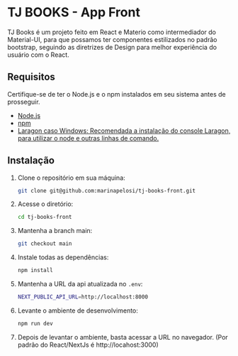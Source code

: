 # TJ BOOKS - App Front

TJ Books é um projeto feito em React e Materio como intermediador do Material-UI, para que possamos ter componentes estilizados no padrão bootstrap, seguindo as diretrizes de Design para melhor experiência do usuário com o React.

## Requisitos

Certifique-se de ter o Node.js e o npm instalados em seu sistema antes de prosseguir.

- [Node.js](https://nodejs.org/)
- [npm](https://www.npmjs.com/)
- [Laragon caso Windows: Recomendada a instalação do console Laragon, para utilizar o node e outras linhas de comando.](https://laragon.org/)

## Instalação

1. Clone o repositório em sua máquina:

   ```bash
   git clone git@github.com:marinapelosi/tj-books-front.git

2. Acesse o diretório:

   ```bash
   cd tj-books-front

3. Mantenha a branch main:

   ```bash
   git checkout main

4. Instale todas as dependências:

   ```bash
   npm install

5. Mantenha a URL da api atualizada no `.env`:

   ```bash
   NEXT_PUBLIC_API_URL=http://localhost:8000

6. Levante o ambiente de desenvolvimento:

   ```bash
   npm run dev

7. Depois de levantar o ambiente, basta acessar a URL no navegador. (Por padrão do React/NextJs é http://locahost:3000)
